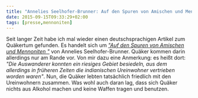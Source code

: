 ```yaml
---
title: "Annelies Seelhofer-Brunner: Auf den Spuren von Amischen und Mennoniten"
date: 2015-09-15T09:33:29+02:00
tags: [presse,mennoniten]
---
```


Seit langer Zeit habe ich mal wieder einen deutschsprachigen Artikel zum Quäkertum gefunden. Es handelt sich um <a href="http://www.infowilplus.ch/_iu_write/artikel/2015/KW_37/Oberuzwil_Jonschwil/Artikel_22769/"><i>"Auf den Spuren von Amischen und Mennoniten "</i></a> von Annelies Seelhofer-Brunner. Quäker kommen darin allerdings nur am Rande vor. Von mir dazu eine Anmerkung: es heißt dort: <i>"Die Auswanderer konnten ein riesiges Gebiet besiedeln, aus dem allerdings in früheren Zeiten die indianischen Ureinwohner vertrieben worden waren"</i>. Nun, die Quäker lebten tatsächlich friedlich mit den Ureinwohnern zusammen. Was wohl auch daran lag, dass sich Quäker nichts aus Alkohol machen und keine Waffen tragen und benutzen.